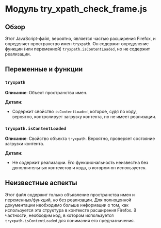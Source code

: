 # Модуль try_xpath_check_frame.js

## Обзор

Этот JavaScript-файл, вероятно, является частью расширения Firefox, и определяет пространство имен `tryxpath`. Он содержит определение функции (или переменной) `tryxpath.isContentLoaded`, но не содержит реализации.


## Переменные и функции

### `tryxpath`

**Описание**: Объект пространства имен.

**Детали**:
* Содержит свойство `isContentLoaded`, которое, судя по коду, вероятно, контролирует загрузку контента, но не имеет реализации.

### `tryxpath.isContentLoaded`

**Описание**:  Свойство объекта `tryxpath`. Вероятно, проверяет состояние загрузки контента.

**Детали**:
* Не содержит реализации.  Его функциональность неизвестна без дополнительных контекстов и кода, в котором он используется.


## Неизвестные аспекты

Этот файл содержит только объявление пространства имен и переменных/функций, но без реализации.  Для полноценной документации необходимо больше информации о том, как используется эта структура в контексте расширения Firefox.  В частности, необходим код, в котором используется `tryxpath.isContentLoaded` для понимания его предназначения.